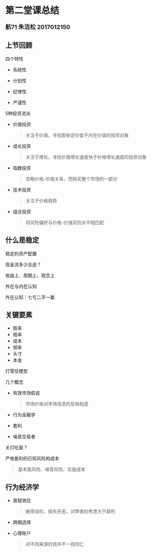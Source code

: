# 第二堂课总结
<font size =4>**航71  朱洁松  2017012150**</font>

## 上节回顾

四个特性

* 系统性

* 计划性
* 纪律性
* 严谨性

5种投资流派

* 价值投资

  > 关注于价值，寻找那些定价低于内在价值的投资对象

* 成长投资

  > 关注于增长，寻找价值增长速度快于价格增长速度的投资对象

* 指数投资

  > 忽略价格-价值关系，而购买整个市场的一部分

* 技术投资

  > 关注于价格趋势

* 组合投资

  > 将风险偏好与价格-价值风险水平相匹配

## 什么是稳定

稳定的资产配置

现金流多少合适？

收益上、周期上、观念上

外在与内在认知

外在认知：七亏二平一赢

## 关键要素

* 胜率
* 赔率
* 成本
* 频率
* 头寸
* 本金

打雪仗模型

几个概念

* 有效市场假说

  > 市场价格对市场信息的反映程度

* 行为金融学

* 套利

* 噪音交易者

关灯吃面？

严格套利的已知风险和成本

> 基本面风险、噪音风险、实施成本

## 行为经济学

* 禀赋效应

  > 敝帚自珍，损失厌恶，对弊害的考虑大于趋利

* 跨期选择

* 心理账户

  > 对不同来源的钱并不一视同仁

